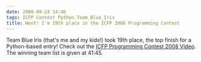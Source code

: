 ```yaml
---
date: 2008-09-24 14:46
tags: ICFP Contest Python Team_Blue_Iris
title: Woot! I'm 19th place in the ICFP 2008 Programming Contest
---
```


Team Blue Iris (that's me and my kids!) took 19th place, the top finish for a
Python-based entry! Check out the
[ICFP Programming Contest 2008 Video](http://video.google.com/videoplay?docid=-4697764813432201693).
The winning team list is given at 41:45.
